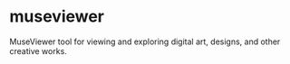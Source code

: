 # museviewer
MuseViewer tool for viewing and exploring digital art, designs, and other creative works.
